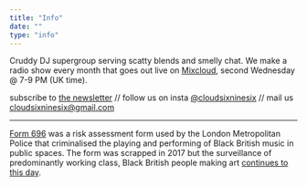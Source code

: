 ```yaml
---
title: "Info"
date: ""
type: "info"
---
```


Cruddy DJ supergroup serving scatty blends and smelly chat. We make a radio show every month that goes out live on [Mixcloud](https://www.mixcloud.com/cloud696/), second Wednesday @ 7-9 PM (UK time).

subscribe to [the newsletter](https://mailchi.mp/227057cc10c0/669ho5u4u4) // follow us on insta [@cloudsixninesix](https://www.instagram.com/cloudsixninesix/) // mail us [cloudsixninesix@gmail.com](mailto:cloudsixninesix@gmail.com)

---

[Form 696](https://en.wikipedia.org/wiki/Form_696) was a risk assessment form used by the London Metropolitan Police that criminalised the playing and performing of Black British music in public spaces. The form was scrapped in 2017 but the surveillance of predominantly working class, Black British people making art [continues to this day](https://www.vice.com/en/article/bvnp8v/met-police-youtube-drill-music-removal).
